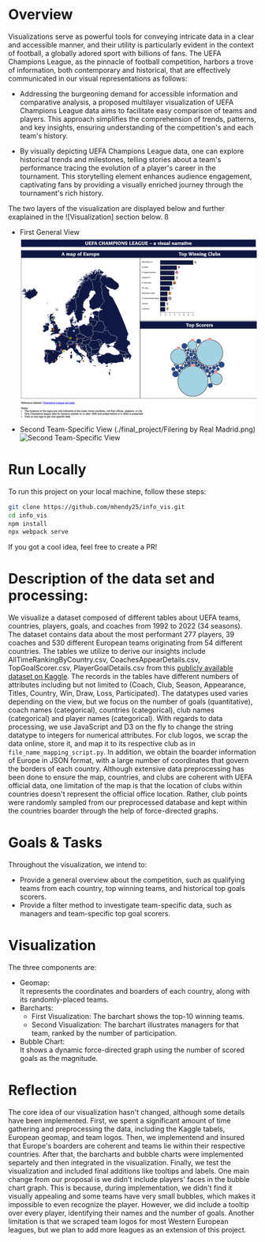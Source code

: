 # Overview

Visualizations serve as powerful tools for conveying intricate data in a clear and accessible manner, and their utility is particularly evident in the context of football, a globally adored sport with billions of fans. The UEFA Champions League, as the pinnacle of football competition, harbors a trove of information, both contemporary and historical, that are effectively communicated in our visual representations as follows:

- Addressing the burgeoning demand for accessible information and comparative analysis, a proposed multilayer visualization of UEFA Champions League data aims to facilitate easy comparison of teams and players. This approach simplifies the comprehension of trends, patterns, and key insights, ensuring understanding of the competition's and each team's history.

- By visually depicting UEFA Champions League data, one can explore historical trends and milestones, telling stories about a team's performance tracing the evolution of a player's career in the tournament. This storytelling element enhances audience engagement, captivating fans by providing a visually enriched journey through the tournament's rich history.

The two layers of the visualization are displayed below and further exaplained in the ![Visualization] section below.
ß

- First General View
  ![First General View](./final_project/general-view.png)
- Second Team-Specific View (./final_project/Filering by Real Madrid.png)
  ![Second Team-Specific View](team-specific-view.png)

# Run Locally

To run this project on your local machine, follow these steps:

```bash
git clone https://github.com/mhendy25/info_vis.git
cd info_vis
npm install
npx webpack serve
```

If you got a cool idea, feel free to create a PR!

# Description of the data set and processing:

We visualize a dataset composed of different tables about UEFA teams, countries, players, goals, and
coaches from 1992 to 2022 (34 seasons). The dataset contains data about the most performant 277
players, 39 coaches and 530 different European teams originating from 54 different countries. The tables
we utilize to derive our insights include AllTimeRankingByCountry.csv, CoachesAppearDetails.csv,
TopGoalScorer.csv, PlayerGoalDetails.csv from this [publicly available dataset on Kaggle](https://www.kaggle.com/datasets/basharalkuwaiti/champions-league-era-stats?select=TopGoalScorer.csv). The records in the tables have different numbers of attributes including but not limited to (Coach, Club, Season, Appearance, Titles,
Country, Win, Draw, Loss, Participated). The datatypes used varies depending on the view, but we focus on the number of goals
(quantitative), coach names (categorical), countries (categorical), club names (categorical) and player
names (categorical). With regards to data processing, we use JavaScript and D3 on the fly to change the string datatype to integers for numerical attributes. For club logos, we scrap the data online, store it, and map it to its respective club as in `file_name_mapping_script.py`. In addition, we obtain the boarder information of Europe in JSON format, with a large number of coordinates that govern the borders of each country. Although extensive data preprocessing has been done to ensure the map, countries, and clubs are coherent with UEFA official data, one limitation of the map is that the location of clubs within countries doesn't represent the official office location. Rather, club points were randomly sampled from our preprocessed database and kept within the countries boarder through the help of force-directed graphs.

# Goals & Tasks

Throughout the visualization, we intend to:

- Provide a general overview about the competition, such as qualifying teams from each country, top winning teams, and historical top goals scorers.
- Provide a filter method to investigate team-specific data, such as managers and team-specific top goal scorers.

# Visualization

The three components are:

- Geomap:<br>
  It represents the coordinates and boarders of each country, along with its randomly-placed teams.
- Barcharts:
  - First Visualization:
    The barchart shows the top-10 winning teams.
  - Second Visualization:
    The barchart illustrates managers for that team, ranked by the number of participation.
- Bubble Chart:<br>
  It shows a dynamic force-directed graph using the number of scored goals as the magnitude.

# Reflection

The core idea of our visualization hasn't changed, although some details have been implemented. First, we spent a significant amount of time gathering and preprocessing the data, including the Kaggle tabels, European geomap, and team logos. Then, we implementend and insured that Europe's boarders are coherent and teams lie within their respective countries. After that, the barcharts and bubble charts were implemented separtely and then integrated in the visualization. Finally, we test the visualization and included final additions like tooltips and labels. One main change from our proposal is we didn't include players' faces in the bubble chart graph. This is because, during implementation, we didn't find it visually appealing and some teams have very small bubbles, which makes it impossible to even recognize the player. However, we did include a tooltip over every player, identifying their names and the number of goals. Another limitation is that we scraped team logos for most Western European leagues, but we plan to add more leagues as an extension of this project.
